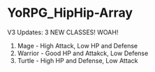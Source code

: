 # YoRPG_HipHip-Array
V3 Updates:
3 NEW CLASSES! WOAH! 
  1) Mage - High Attack, Low HP and Defense
  2) Warrior - Good HP and Attakck, Low Defense
  3) Turtle - High HP and Defense, Low Attack
